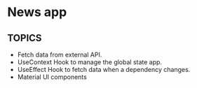 # News app

## TOPICS
- Fetch data from external API.
- UseContext Hook to manage the global state app.
- UseEffect Hook to fetch data when a dependency changes.
- Material UI components
